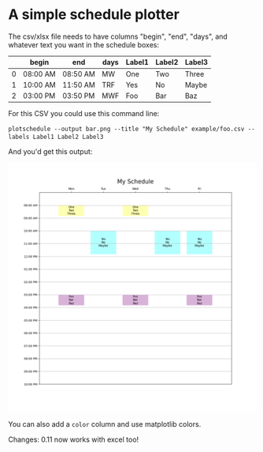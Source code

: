 # A simple schedule plotter

The csv/xlsx file needs to have columns "begin", "end", "days", and whatever text you want in the schedule boxes:


|   | begin    | end      | days | Label1 | Label2 | Label3 | 
|---|----------|----------|------|--------|--------|--------| 
| 0 | 08:00 AM | 08:50 AM | MW   | One    | Two    | Three  | 
| 1 | 10:00 AM | 11:50 AM | TRF  | Yes    | No     | Maybe  | 
| 2 | 03:00 PM | 03:50 PM | MWF  | Foo    | Bar    | Baz    | 

For this CSV you could use this command line:

	plotschedule --output bar.png --title "My Schedule" example/foo.csv --labels Label1 Label2 Label3

And you'd get this output:

![Result](example/bar.png)

You can also add a `color` column and use matplotlib colors.

Changes: 0.11 now works with excel too!




